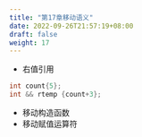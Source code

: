 ```yaml
---
title: "第17章移动语义"
date: 2022-09-26T21:57:19+08:00
draft: false
weight: 17
---
```


- 右值引用
```cpp
int count{5};
int && rtemp {count+3};
```
- 移动构造函数
- 移动赋值运算符